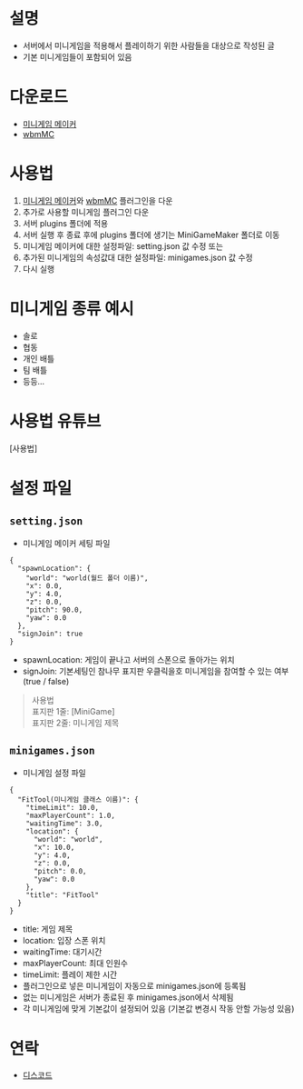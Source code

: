 # 설명
- 서버에서 미니게임을 적용해서 플레이하기 위한 사람들을 대상으로 작성된 글
- 기본 미니게임들이 포함되어 있음

# 다운로드
- [미니게임 메이커]
- [wbmMC]

# 사용법
1. [미니게임 메이커]와 [wbmMC] 플러그인을 다운
2. 추가로 사용할 미니게임 플러그인 다운
3. 서버 plugins 폴더에 적용
4. 서버 실행 후 종료 후에 plugins 폴더에 생기는 MiniGameMaker 폴더로 이동
5. 미니게임 메이커에 대한 설정파일: setting.json 값 수정 또는
6. 추가된 미니게임의 속성값대 대한 설정파일: minigames.json 값 수정
7. 다시 실행

# 미니게임 종류 예시
- 솔로
- 협동
- 개인 배틀
- 팀 배틀
- 등등...

# 사용법 유튜브
[사용법]

# 설정 파일
## `setting.json`
- 미니게임 메이커 세팅 파일
```
{
  "spawnLocation": {
    "world": "world(월드 폴더 이름)",
    "x": 0.0,
    "y": 4.0,
    "z": 0.0,
    "pitch": 90.0,
    "yaw": 0.0
  },
  "signJoin": true
}
```
- spawnLocation: 게임이 끝나고 서버의 스폰으로 돌아가는 위치
- signJoin: 기본세팅인 참나무 표지판 우클릭을호 미니게임을 참여할 수 있는 여부 (true / false)
> 사용법  
> 표지판 1줄: [MiniGame]  
> 표지판 2줄: 미니게임 제목  

## `minigames.json`
- 미니게임 설정 파일
```
{
  "FitTool(미니게임 클래스 이름)": {
    "timeLimit": 10.0,
    "maxPlayerCount": 1.0,
    "waitingTime": 3.0,
    "location": {
      "world": "world",
      "x": 10.0,
      "y": 4.0,
      "z": 0.0,
      "pitch": 0.0,
      "yaw": 0.0
    },
    "title": "FitTool"
  }
}
```
- title: 게임 제목
- location: 입장 스폰 위치
- waitingTime: 대기시간
- maxPlayerCount: 최대 인원수
- timeLimit: 플레이 제한 시간
- 플러그인으로 넣은 미니게임이 자동으로 minigames.json에 등록됨 
- 없는 미니게임은 서버가 종료된 후 minigames.json에서 삭제됨
- 각 미니게임에 맞게 기본값이 설정되어 있음 (기본값 변경시 작동 안할 가능성 있음)




# 연락
- [디스코드]

[미니게임 메이커]: https://github.com/worldbiomusic/MiniGameMaker/releases
[wbmMC]: https://github.com/worldbiomusic/wbmMC
[디스코드]: https://discord.com/invite/fJbxSy2EjA

